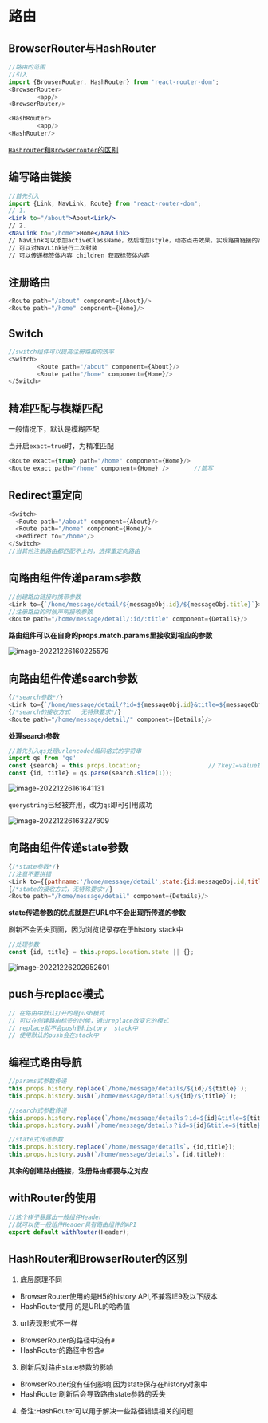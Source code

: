 # 路由

## BrowserRouter与HashRouter

```javascript title="路由的引入"
//路由的范围
//引入
import {BrowserRouter, HashRouter} from 'react-router-dom';
<BrowserRouter>
		<app/>
<BrowserRouter/>

<HashRouter>
		<app/>
<HashRouter/>
```

[`Hashrouter`和`Browserrouter`的区别](#hashrouter和browserrouter的区别)

## 编写路由链接

```jsx title="路由链接"
//首先引入
import {Link, NavLink, Route} from "react-router-dom";
// 1.
<Link to="/about">About<Link/>
// 2.
<NavLink to="/home">Home</NavLink>
// NavLink可以添加activeClassName，然后增加style，动态点击效果，实现路由链接的高亮
// 可以对NavLink进行二次封装
// 可以传递标签体内容 children 获取标签体内容
```

## 注册路由

```javascript
<Route path="/about" component={About}/>
<Route path="/home" component={Home}/>
```

## Switch

```javascript
//switch组件可以提高注册路由的效率
<Switch>
		<Route path="/about" component={About}/>
		<Route path="/home" component={Home}/>
</Switch>
```

## 精准匹配与模糊匹配

一般情况下，默认是模糊匹配

当开启`exact=true`时，为精准匹配

```javascript
<Route exact={true} path="/home" component={Home}/>
<Route exact path="/home" component={Home} />       //简写
```

## Redirect重定向

```javascript
<Switch>
  <Route path="/about" component={About}/>
  <Route path="/home" component={Home}/>
  <Redirect to="/home"/>
</Switch>
//当其他注册路由都匹配不上时，选择重定向路由
```

## 向路由组件传递params参数

```javascript
//创建路由链接时携带参数
<Link to={`/home/message/detail/${messageObj.id}/${messageObj.title}`}>{messageObj.title}</Link>
//注册路由的时候声明接收参数
<Route path="/home/message/detail/:id/:title" component={Details}/>
```

**路由组件可以在自身的props.match.params里接收到相应的参数**

![image-20221226160225579](D:\notebook\React.assets\image-20221226160225579.png)

## 向路由组件传递search参数

```javascript
{/*search参数*/}
<Link to={`/home/message/detail/?id=${messageObj.id}&title=${messageObj.title}`}>{messageObj.title}</Link>
{/*search的接收方式   无特殊要求*/}
<Route path="/home/message/detail/" component={Details}/>
```

**处理search参数**

```javascript
//首先引入qs处理urlencoded编码格式的字符串
import qs from 'qs'
const {search} = this.props.location;					//？key1=value1&key2=value2&key3=value3
const {id, title} = qs.parse(search.slice(1));
```

![image-20221226161641131](D:\notebook\React.assets\image-20221226161641131.png)

`querystring`已经被弃用，改为`qs`即可引用成功

![image-20221226163227609](D:\notebook\React.assets\image-20221226163227609.png)

## **向路由组件传递state参数**

```javascript
{/*state参数*/}
//注意不要拼错
<Link to={{pathname:'/home/message/detail',state:{id:messageObj.id,title:messageObj.title}}}>{messageObj.title}</Link>
{/*state的接收方式，无特殊要求*/}
<Route path="/home/message/detail" component={Details}/>
```

**state传递参数的优点就是在URL中不会出现所传递的参数**

刷新不会丢失页面，因为浏览记录存在于history stack中

```javascript
//处理参数
const {id, title} = this.props.location.state || {};
```

![image-20221226202952601](D:\notebook\React.assets\image-20221226202952601.png)

## push与replace模式

```javascript
// 在路由中默认打开的是push模式
// 可以在创建路由标签的时候，通过replace改变它的模式
// replace就不会push到history  stack中
// 使用默认的push会在stack中
```

## 编程式路由导航

```javascript
//params式参数传递
this.props.history.replace(`/home/message/details/${id}/${title}`);
this.props.history.push(`/home/message/details/${id}/${title}`);

//search式参数传递
this.props.history.replace(`/home/message/details？id=${id}&title=${title}`);
this.props.history.push(`/home/message/details？id=${id}&title=${title}`);

//state式传递参数
this.props.history.replace(`/home/message/details`，{id,title});
this.props.history.push(`/home/message/details`，{id,title});
```

**其余的创建路由链接，注册路由都要与之对应**

## withRouter的使用

```javascript
//这个样子暴露出一般组件Header
//就可以使一般组件Header具有路由组件的API
export default withRouter(Header);
```

## HashRouter和BrowserRouter的区别

1. 底层原理不同

- BrowserRouter使用的是H5的history API,不兼容IE9及以下版本
- HashRouter使用 的是URL的哈希值

3. url表现形式不一样

- BrowserRouter的路径中没有`#`
- HashRouter的路径中包含`#`

3. 刷新后对路由state参数的影响

- BrowserRouter没有任何影响,因为state保存在history对象中
- HashRouter刷新后会导致路由state参数的丢失

4. 备注:HashRouter可以用于解决一些路径错误相关的问题
